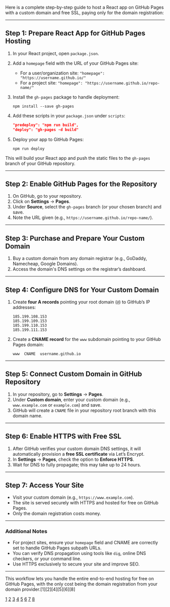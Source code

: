 Here is a complete step-by-step guide to host a React app on GitHub Pages with a custom domain and free SSL, paying only for the domain registration:

***

## Step 1: Prepare React App for GitHub Pages Hosting

1. In your React project, open `package.json`.
2. Add a `homepage` field with the URL of your GitHub Pages site:
   - For a user/organization site: `"homepage": "https://username.github.io/"`
   - For a project site: `"homepage": "https://username.github.io/repo-name/"`
3. Install the `gh-pages` package to handle deployment:

   ```
   npm install --save gh-pages
   ```

4. Add these scripts in your `package.json` under `scripts`:

   ```json
   "predeploy": "npm run build",
   "deploy": "gh-pages -d build"
   ```

5. Deploy your app to GitHub Pages:

   ```
   npm run deploy
   ```

This will build your React app and push the static files to the `gh-pages` branch of your GitHub repository.

***

## Step 2: Enable GitHub Pages for the Repository

1. On GitHub, go to your repository.
2. Click on **Settings** → **Pages**.
3. Under **Source**, select the `gh-pages` branch (or your chosen branch) and save.
4. Note the URL given (e.g., `https://username.github.io/repo-name/`).

***

## Step 3: Purchase and Prepare Your Custom Domain

1. Buy a custom domain from any domain registrar (e.g., GoDaddy, Namecheap, Google Domains).
2. Access the domain's DNS settings on the registrar’s dashboard.

***

## Step 4: Configure DNS for Your Custom Domain

1. Create **four A records** pointing your root domain (`@`) to GitHub’s IP addresses:

   ```
   185.199.108.153
   185.199.109.153
   185.199.110.153
   185.199.111.153
   ```

2. Create a **CNAME record** for the `www` subdomain pointing to your GitHub Pages domain:

   ```
   www  CNAME  username.github.io
   ```

***

## Step 5: Connect Custom Domain in GitHub Repository

1. In your repository, go to **Settings** → **Pages**.
2. Under **Custom domain**, enter your custom domain (e.g., `www.example.com` or `example.com`) and save.
3. GitHub will create a `CNAME` file in your repository root branch with this domain name.

***

## Step 6: Enable HTTPS with Free SSL

1. After GitHub verifies your custom domain DNS settings, it will automatically provision a **free SSL certificate** via Let’s Encrypt.
2. In **Settings** → **Pages**, check the option to **Enforce HTTPS**.
3. Wait for DNS to fully propagate; this may take up to 24 hours.

***

## Step 7: Access Your Site

- Visit your custom domain (e.g., `https://www.example.com`).
- The site is served securely with HTTPS and hosted for free on GitHub Pages.
- Only the domain registration costs money.

***

### Additional Notes

- For project sites, ensure your `homepage` field and CNAME are correctly set to handle GitHub Pages subpath URLs.
- You can verify DNS propagation using tools like `dig`, online DNS checkers, or your command line.
- Use HTTPS exclusively to secure your site and improve SEO.

***

This workflow lets you handle the entire end-to-end hosting for free on GitHub Pages, with the only cost being the domain registration from your domain provider.[1][2][4][5][6][8]

[1](https://stackoverflow.com/questions/9082499/custom-domain-for-github-project-pages)
[2](https://dev.to/sidmohanty11/how-to-add-a-custom-domain-to-github-pages-hostinger-edition-p4p)
[3](https://www.youtube.com/watch?v=rIXWUJ5U8bY)
[4](https://docs.github.com/en/pages/configuring-a-custom-domain-for-your-github-pages-site/managing-a-custom-domain-for-your-github-pages-site)
[5](https://docs.github.com/en/pages/configuring-a-custom-domain-for-your-github-pages-site)
[6](https://docs.github.com/articles/about-supported-custom-domains)
[7](https://www.youtube.com/watch?v=e5AwNU3Y2es)
[8](https://docs.github.com/en/pages/quickstart)